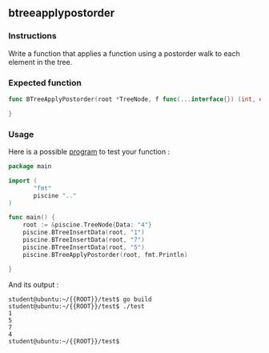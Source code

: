 ## btreeapplypostorder

### Instructions

Write a function that applies a function using a postorder walk to each element in the tree.

### Expected function

```go
func BTreeApplyPostorder(root *TreeNode, f func(...interface{}) (int, error)) {

}
```

### Usage

Here is a possible [program](TODO-LINK) to test your function :

```go
package main

import (
       "fmt"
       piscine ".."
)

func main() {
	root := &piscine.TreeNode{Data: "4"}
	piscine.BTreeInsertData(root, "1")
	piscine.BTreeInsertData(root, "7")
	piscine.BTreeInsertData(root, "5")
	piscine.BTreeApplyPostorder(root, fmt.Println)

}
```

And its output :

```console
student@ubuntu:~/{{ROOT}}/test$ go build
student@ubuntu:~/{{ROOT}}/test$ ./test
1
5
7
4
student@ubuntu:~/{{ROOT}}/test$
```
